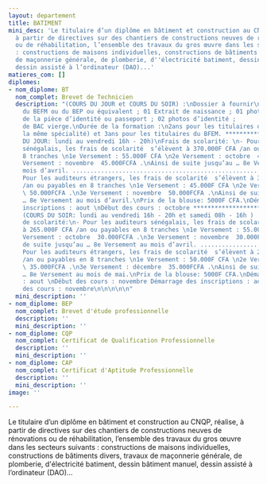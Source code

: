 ```yaml
---
layout: departement
title: BATIMENT
mini_desc: 'Le titulaire d’un diplôme en bâtiment et construction au CNQP, réalise,
  à partir de directives sur des chantiers de constructions neuves de rénovations
  ou de réhabilitation, l’ensemble des travaux du gros œuvre dans les secteurs suivants
  : constructions de maisons individuelles, constructions de bâtiments divers, travaux
  de maçonnerie générale, de plomberie, d''électricité batiment, dessin bâtiment manuel,
  dessin assisté à l’ordinateur (DAO)...'
matieres_com: []
diplomes:
- nom_diplome: BT
  nom_complet: Brevet de Technicien
  description: "(COURS DU JOUR et COURS DU SOIR) :\nDossier à fournir\n01 copie légalisée
    du BEFM ou du BEP ou équivalent ; 01 Extrait de naissance ; 01 photocopie légalisée
    de la pièce d’identité ou passeport ; 02 photos d’identité ;          01 livret
    de BAC vierge.\nDurée de la formation :\n2ans pour les titulaires du BEP (dans
    la même spécialité) et 3ans pour les titulaires du BFEM. ****************************************************************\n(COURS
    DU JOUR: lundi au vendredi 16h - 20h)\nFrais de scolarité: \n- Pour les auditeurs
    sénégalais, les frais de scolarité  s’élèvent à 370.000F CFA /an ou payables en
    8 tranches \n1e Versement : 55.000F CFA \n2e Versement : octobre  45.000FCFA .\n3e
    Versement : novembre  45.000FCFA .\nAinsi de suite jusqu’au … 8e Versement au
    mois d’avril. .........................................................................................\n-
    Pour les auditeurs étrangers, les frais de scolarité  s’élèvent à 395.000F CFA
    /an ou payables en 8 tranches \n1e Versement : 45.000F CFA \n2e Versement : octobre
    \ 50.000FCFA .\n3e Versement : novembre  50.000FCFA .\nAinsi de suite jusqu’au
    … 8e Versement au mois d’avril.\nPrix de la blouse: 5000F CFA.\nDémarrage des
    inscriptions : aout \nDébut des cours : octobre ****************************************************************\n
    (COURS DU SOIR: lundi au vendredi 16h - 20h et samedi 08h - 16h )                                                                               Frais
    de scolarité:\n- Pour les auditeurs sénégalais, les frais de scolarité  s’élèvent
    à 265.000F CFA /an ou payables en 8 tranches \n1e Versement : 55.000F CFA \n2e
    Versement : octobre  30.000FCFA .\n3e Versement : novembre  30.000FCFA .\nAinsi
    de suite jusqu’au … 8e Versement au mois d’avril. .........................................................................................\n-
    Pour les auditeurs étrangers, les frais de scolarité  s’élèvent à 295.000F CFA
    /an ou payables en 8 tranches \n1e Versement : 50.000F CFA \n2e Versement : novembre
    \ 35.000FCFA .\n3e Versement : décembre  35.000FCFA .\nAinsi de suite jusqu’au
    … 8e Versement au mois de mai.\nPrix de la blouse: 5000F CFA.\nDémarrage des inscriptions
    : aout \nDébut des cours : novembre Démarrage des inscriptions : aout \nDébut
    des cours : novembre\n\n\n\n\n"
  mini_description: ''
- nom_diplome: BEP
  nom_complet: Brevet d'étude professionnelle
  description: ''
  mini_description: ''
- nom_diplome: CQP
  nom_complet: Certificat de Qualification Professionnelle
  description: ''
  mini_description: ''
- nom_diplome: CAP
  nom_complet: Certificat d'Aptitude Professionnelle
  description: ''
  mini_description: ''
image: ''

---
```

Le titulaire d’un diplôme en bâtiment et construction au CNQP, réalise, à partir de directives sur des chantiers de constructions neuves de rénovations ou de réhabilitation, l’ensemble des travaux du gros œuvre dans les secteurs suivants : constructions de maisons individuelles, constructions de bâtiments divers, travaux de maçonnerie générale, de plomberie, d'électricité batiment, dessin bâtiment manuel, dessin assisté à l’ordinateur (DAO)...